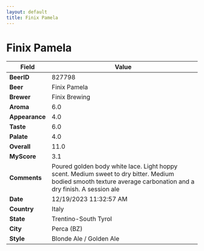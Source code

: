 ```yaml
---
layout: default
title: Finix Pamela 
---
```


# Finix Pamela 

| Field         | Value     |
|---------------|-----------|
| **BeerID** | 827798 |
| **Beer** | Finix Pamela  |
| **Brewer** | Finix Brewing |
| **Aroma** | 6.0 |
| **Appearance** | 4.0 |
| **Taste** | 6.0 |
| **Palate** | 4.0 |
| **Overall** | 11.0 |
| **MyScore** | 3.1 |
| **Comments** | Poured golden body white lace. Light hoppy scent. Medium sweet to dry bitter. Medium bodied smooth texture average carbonation and a dry finish. A session ale |
| **Date** | 12/19/2023 11:32:57 AM |
| **Country** | Italy |
| **State** | Trentino-South Tyrol |
| **City** | Perca &#40;BZ&#41; |
| **Style** | Blonde Ale / Golden Ale |
